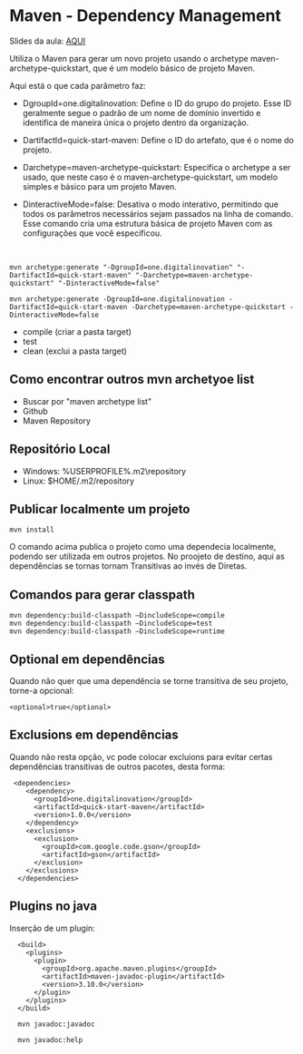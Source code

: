# Maven - Dependency Management

Slides da aula: <a target="_blank" href="https://docs.google.com/presentation/d/1wudqWaBDK40QnBAYjuh4Q65dcC2wqLW_/edit#slide=id.p121">AQUI</a>

Utiliza o Maven para gerar um novo projeto usando o archetype maven-archetype-quickstart, que é um modelo básico de projeto Maven.

Aqui está o que cada parâmetro faz:

- DgroupId=one.digitalinovation: Define o ID do grupo do projeto. Esse ID geralmente segue o padrão de um nome de domínio invertido e identifica de maneira única o projeto dentro da organização.
- DartifactId=quick-start-maven: Define o ID do artefato, que é o nome do projeto.
- Darchetype=maven-archetype-quickstart: Especifica o archetype a ser usado, que neste caso é o maven-archetype-quickstart, um modelo simples e básico para um projeto Maven.
- DinteractiveMode=false: Desativa o modo interativo, permitindo que todos os parâmetros necessários sejam passados na linha de comando.
  Esse comando cria uma estrutura básica de projeto Maven com as configurações que você especificou.

  <br/>

```
mvn archetype:generate "-DgroupId=one.digitalinovation" "-DartifactId=quick-start-maven" "-Darchetype=maven-archetype-quickstart" "-DinteractiveMode=false"

mvn archetype:generate -DgroupId=one.digitalinovation -DartifactId=quick-start-maven -Darchetype=maven-archetype-quickstart -DinteractiveMode=false
```

- compile (criar a pasta target)
- test
- clean (exclui a pasta target)

## Como encontrar outros mvn archetyoe list

- Buscar por "maven archetype list"
- Github
- Maven Repository

## Repositório Local

- Windows: %USERPROFILE%\.m2\repository
- Linux: $HOME/.m2/repository

## Publicar localmente um projeto

```
mvn install
```

O comando acima publica o projeto como uma dependecia localmente, podendo ser utilizada em outros projetos.
No proojeto de destino, aqui as dependências se tornas tornam Transitivas ao invés de Diretas.

## Comandos para gerar classpath

```
mvn dependency:build-classpath –DincludeScope=compile
mvn dependency:build-classpath –DincludeScope=test
mvn dependency:build-classpath –DincludeScope=runtime
```

## Optional em dependências

Quando não quer que uma dependência se torne transitiva de seu projeto, torne-a opcional:

```
<optional>true</optional>
```

## Exclusions em dependências

Quando não resta opção, vc pode colocar excluions para evitar certas dependências transitivas de outros pacotes, desta forma:

```
 <dependencies>
    <dependency>
      <groupId>one.digitalinovation</groupId>
      <artifactId>quick-start-maven</artifactId>
      <version>1.0.0</version>
    </dependency>
    <exclusions>
      <exclusion>
        <groupId>com.google.code.gson</groupId>
        <artifactId>gson</artifactId>
      </exclusion>
    </exclusions>
  </dependencies>
```

## Plugins no java

Inserção de um plugin:

```
  <build>
    <plugins>
      <plugin>
        <groupId>org.apache.maven.plugins</groupId>
        <artifactId>maven-javadoc-plugin</artifactId>
        <version>3.10.0</version>
      </plugin>
    </plugins>
  </build>

  mvn javadoc:javadoc

  mvn javadoc:help
```
